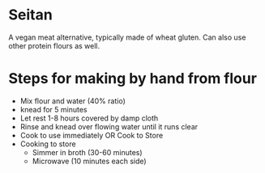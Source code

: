 # Seitan

A vegan meat alternative, typically made of wheat gluten. Can also use other protein flours as well.

# Steps for making by hand from flour
- Mix flour and water (40% ratio)
- knead for 5 minutes
- Let rest 1-8 hours covered by damp cloth
- Rinse and knead over flowing water until it runs clear
- Cook to use immediately OR Cook to Store
- Cooking to store
  - Simmer in broth (30-60 minutes)
  - Microwave (10 minutes each side)